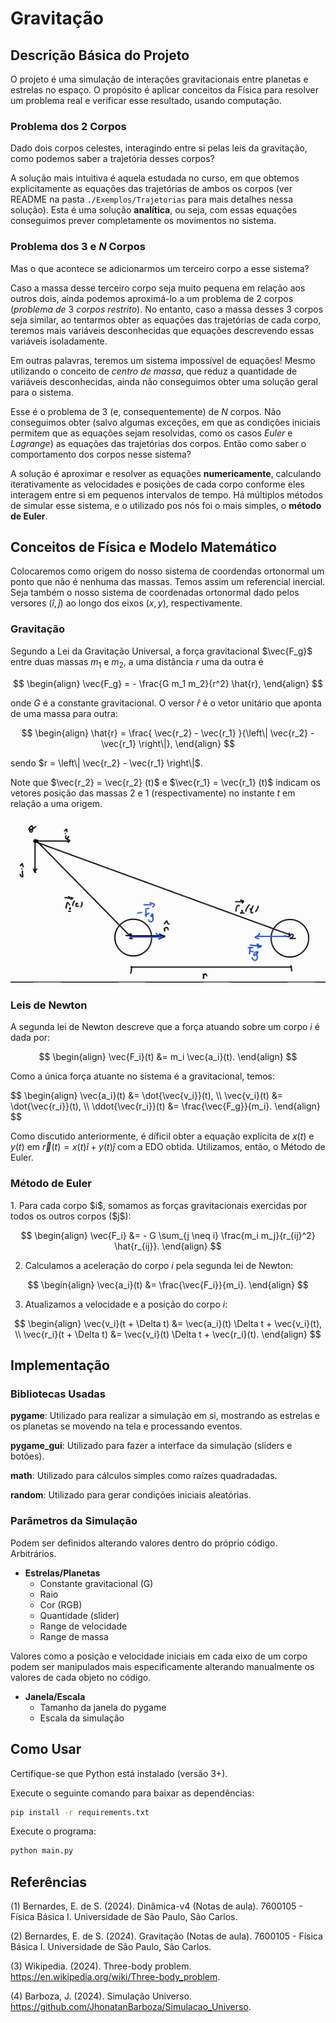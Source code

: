 # Gravitação

## Descrição Básica do Projeto
O projeto é uma simulação de interações gravitacionais entre planetas e estrelas no espaço. O propósito é aplicar conceitos da Física para resolver um problema real e verificar esse resultado, usando computação.

### Problema dos $2$ Corpos
Dado dois corpos celestes, interagindo entre si pelas leis da gravitação, como podemos saber a trajetória desses corpos?

A solução mais intuitiva é aquela estudada no curso, em que obtemos explicitamente as equações das trajetórias de ambos os corpos (ver README na pasta ```./Exemplos/Trajetorias``` para mais detalhes nessa solução). Esta é uma solução **analítica**, ou seja, com essas equações conseguimos prever completamente os movimentos no sistema.

### Problema dos $3$ e $N$ Corpos
Mas o que acontece se adicionarmos um terceiro corpo a esse sistema?

Caso a massa desse terceiro corpo seja muito pequena em relação aos outros dois, ainda podemos aproximá-lo a um problema de $2$ corpos (*problema de* $3$ *corpos restrito*). No entanto, caso a massa desses $3$ corpos seja similar, ao tentarmos obter as equações das trajetórias de cada corpo, teremos mais variáveis desconhecidas que equações descrevendo essas variáveis isoladamente.

Em outras palavras, teremos um sistema impossível de equações! Mesmo utilizando o conceito de *centro de massa*, que reduz a quantidade de variáveis desconhecidas, ainda não conseguimos obter uma solução geral para o sistema.

Esse é o problema de $3$ (e, consequentemente) de $N$ corpos. Não conseguimos obter (salvo algumas exceções, em que as condições iniciais permitem que as equações sejam resolvidas, como os casos *Euler* e *Lagrange*) as equações das trajetórias dos corpos. Então como saber o comportamento dos corpos nesse sistema?

A solução é aproximar e resolver as equações **numericamente**, calculando iterativamente as velocidades e posições de cada corpo conforme eles interagem entre si em pequenos intervalos de tempo. Há múltiplos métodos de simular esse sistema, e o utilizado pos nós foi o mais simples, o **método de Euler**.

## Conceitos de Física e Modelo Matemático
<p>

Colocaremos como origem do nosso sistema de coordendas ortonormal um ponto que não é nenhuma das massas. Temos assim um referencial inercial. Seja também o nosso sistema de coordenadas ortonormal dado pelos versores $(\hat{i}, \hat{j})$ ao longo dos eixos $(x, y)$, respectivamente.

</p>

### Gravitação
Segundo a Lei da Gravitação Universal, a força gravitacional $\vec{F_g}$ entre duas massas $m_1$ e $m_2$, a uma distância $r$ uma da outra é

$$ \begin{align} \vec{F_g} = - \frac{G m_1 m_2}{r^2} \hat{r}, \end{align} $$

onde $G$ é a constante gravitacional. O versor $\hat{r}$ é o vetor unitário que aponta de uma massa para outra:

$$ \begin{align} \hat{r} = \frac{ \vec{r_2} - \vec{r_1} }{\left\| \vec{r_2} - \vec{r_1} \right\|}, \end{align} $$

sendo $r = \left\| \vec{r_2} - \vec{r_1} \right\|$.

Note que $\vec{r_2} = \vec{r_2} (t)$ e $\vec{r_1} = \vec{r_1} (t)$ indicam os vetores posição das massas $2$ e $1$ (respectivamente) no instante $t$ em relação a uma origem.

![Coordenadas](./Imagens/Coord.png)

### Leis de Newton
A segunda lei de Newton descreve que a força atuando sobre um corpo $i$ é dada por:

$$ \begin{align} \vec{F_i}(t) &= m_i \vec{a_i}(t). \end{align} $$

Como a única força atuante no sistema é a gravitacional, temos:

<p>
$$ \begin{align} \vec{a_i}(t) &= \dot{\vec{v_i}}(t), \\ \vec{v_i}(t) &= \dot{\vec{r_i}}(t), \\ \ddot{\vec{r_i}}(t) &= \frac{\vec{F_g}}{m_i}. \end{align} $$
</p>

Como discutido anteriormente, é díficil obter a equação explícita de $x(t)$ e $y(t)$ em $\vec{r}(t) = x(t) \hat{i} + y(t) \hat{j}$ com a EDO obtida. Utilizamos, então, o Método de Euler.

### Método de Euler
<p>
1. Para cada corpo $i$, somamos as forças gravitacionais exercidas por todos os outros corpos ($j$):

$$ \begin{align} \vec{F_i} &= - G \sum_{j \neq i} \frac{m_i m_j}{r_{ij}^2} \hat{r_{ij}}. \end{align} $$

2. Calculamos a aceleração do corpo $i$ pela segunda lei de Newton:

$$ \begin{align} \vec{a_i}(t) &= \frac{\vec{F_i}}{m_i}. \end{align} $$

3. Atualizamos a velocidade e a posição do corpo $i$:

$$ \begin{align} \vec{v_i}(t + \Delta t) &= \vec{a_i}(t) \Delta t + \vec{v_i}(t), \\ \vec{r_i}(t + \Delta t) &= \vec{v_i}(t) \Delta t + \vec{r_i}(t). \end{align} $$
</p>

## Implementação
### Bibliotecas Usadas
**pygame**: Utilizado para realizar a simulação em si, mostrando as estrelas e os planetas se movendo na tela e processando eventos.

**pygame_gui**: Utilizado para fazer a interface da simulação (sliders e botões).

**math**: Utilizado para cálculos simples como raízes quadradadas.

**random**: Utilizado para gerar condições iniciais aleatórias.

### Parâmetros da Simulação
Podem ser definidos alterando valores dentro do próprio código. Arbitrários.

- **Estrelas/Planetas**
  - Constante gravitacional (G)
  - Raio
  - Cor (RGB)
  - Quantidade (slider)
  - Range de velocidade
  - Range de massa

Valores como a posição e velocidade iniciais em cada eixo de um corpo podem ser manipulados mais especificamente alterando manualmente os valores de cada objeto no código.

- **Janela/Escala**
  - Tamanho da janela do pygame
  - Escala da simulação

## Como Usar

Certifique-se que Python está instalado (versão 3+).

Execute o seguinte comando para baixar as dependências:
```bash
pip install -r requirements.txt
```

Execute o programa:
```bash
python main.py
```

## Referências
(1) Bernardes, E. de S. (2024). Dinâmica-v4 (Notas de aula). 7600105 - Física Básica I. Universidade de São Paulo, São Carlos.

(2) Bernardes, E. de S. (2024). Gravitação (Notas de aula). 7600105 - Física Básica I. Universidade de São Paulo, São Carlos.

(3) Wikipedia. (2024). Three-body problem. https://en.wikipedia.org/wiki/Three-body_problem.

(4) Barboza, J. (2024). Simulação Universo. https://github.com/JhonatanBarboza/Simulacao_Universo.